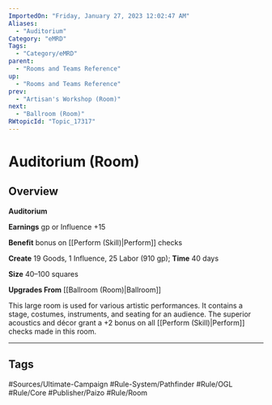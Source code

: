 ```yaml
---
ImportedOn: "Friday, January 27, 2023 12:02:47 AM"
Aliases:
  - "Auditorium"
Category: "eMRD"
Tags:
  - "Category/eMRD"
parent:
  - "Rooms and Teams Reference"
up:
  - "Rooms and Teams Reference"
prev:
  - "Artisan's Workshop (Room)"
next:
  - "Ballroom (Room)"
RWtopicId: "Topic_17317"
---
```

# Auditorium (Room)
## Overview
**Auditorium**

**Earnings** gp or Influence +15 

**Benefit** bonus on [[Perform (Skill)|Perform]] checks 

**Create** 19 Goods, 1 Influence, 25 Labor (910 gp); **Time** 40 days 

**Size** 40–100 squares 

**Upgrades From** [[Ballroom (Room)|Ballroom]] 

This large room is used for various artistic performances. It contains a stage, costumes, instruments, and seating for an audience. The superior acoustics and décor grant a +2 bonus on all [[Perform (Skill)|Perform]] checks made in this room.


---
## Tags
#Sources/Ultimate-Campaign #Rule-System/Pathfinder #Rule/OGL #Rule/Core #Publisher/Paizo #Rule/Room

